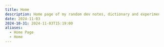 ```yaml
---
title: Home
description: Home page of my random dev notes, dictionary and experiments
date: 2024-11-03
2024-10-31: 2024-11-03T15:19:00
aliases:
  - Home Page
  - Home
---
```

